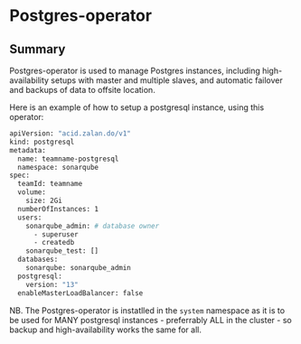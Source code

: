 # Postgres-operator

## Summary

Postgres-operator is used to manage Postgres instances, including high-availability setups with master and multiple slaves, and automatic failover and backups of data to offsite location.

Here is an example of how to setup a postgresql instance, using this operator:

```bash
apiVersion: "acid.zalan.do/v1"
kind: postgresql
metadata:
  name: teamname-postgresql
  namespace: sonarqube
spec:
  teamId: teamname
  volume:
    size: 2Gi
  numberOfInstances: 1
  users:
    sonarqube_admin: # database owner
      - superuser
      - createdb
    sonarqube_test: []
  databases:
    sonarqube: sonarqube_admin
  postgresql:
    version: "13"
  enableMasterLoadBalancer: false
```

NB. The Postgres-operator is instatlled in the ```system``` namespace as it is to be used for MANY postgresql instances - preferrably ALL in the cluster - so backup and high-availability works the same for all.
